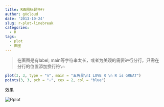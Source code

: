 ```yaml
---
title: R画图标题换行
author: gXcloud
date: '2013-10-24'
slug: r-plot-linebreak
categories:
  - R
tags:
  - plot
  - 画图
---
```



> 在画图是有label; main等字符串太长，或者为美观的需要进行分行。只需在分行的位置添加换行符`\n`

```r
plot(3, 3, type = "n", main = "五角星\nI LOVE R \n R is GREAT")
points(3, 3, pch = "☆", cex = 2, col = "blue")
```

效果

![Rplot](https://ws3.sinaimg.cn/large/006tKfTcgy1forbfvk1s2j30go0gomxg.jpg)



